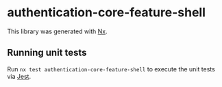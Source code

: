 # authentication-core-feature-shell

This library was generated with [Nx](https://nx.dev).





## Running unit tests

Run `nx test authentication-core-feature-shell` to execute the unit tests via [Jest](https://jestjs.io).


